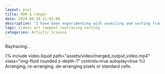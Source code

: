```yaml
---
layout: post
title: ROM à ranger
date: 2024-08-20 21:01:00
description: "I have been experimenting with unveiling and sorting frame pixels to showcase the Teras design."
tags: videos art taepout raytracing sorting
categories: Artistic Science
---
```


Raytracing..

<div class="row mt-3">
    <div class="col-sm mt-3 mt-md-0">
        {% include video.liquid path="assets/video/merged_output_video.mp4" class="img-fluid rounded z-depth-1" controls=true autoplay=true %}
    </div>
</div>
<div class="caption">
	Arranging, re-arranging, de-arranging pixels or standard cells.
</div>
